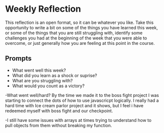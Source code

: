 # Weekly Reflection
This reflection is an open format, so it can be whatever you like. Take this opportunity to write a bit on some of the things you have learned this week, or some of the things that you are still struggling with, identify some challenges you had at the beginning of the week that you were able to overcome, or just generally how you are feeling at this point in the course.

## Prompts
- What went well this week?
- What did you learn as a shock or suprise?
- What are you struggling with?
- What would you count as a victory?

-What went well/hard? By the time we made it to the boss fight project I was starting to connect the dots of how to use javascricpt logically. I really had a hard time with Ice cream parlor project and it shows, but I feel i have redeemed myself with boss fight and our checkpoint.

-I still have some issues with arrays at times trying to understand how to pull objects from them without breaking my function.